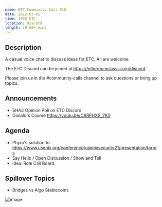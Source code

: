 ```yaml
---
name: ETC Community Call 015
date: 2022-03-01
time: 1500 UTC
location: Discord
length: 30-60+ mins
---
```


## Description

A casual voice chat to discuss ideas for ETC. All are welcome.

The ETC Discord can be joined at https://ethereumclassic.org/discord

Please join us in the #community-calls channel to ask questions or bring up topics.

## Announcements

- SHA3 Opinion Poll on ETC Discord
- Donald's Course https://youtu.be/C9RPHXS_7K0

## Agenda

- Phyro's solution to https://www.usenix.org/conference/usenixsecurity21/presentation/torres 
- Say Hello / Open Discussion / Show and Tell
- Idea: Role Call Board

## Spillover Topics

- Bridges vs Algo Stablecoins

![image](https://user-images.githubusercontent.com/1696942/155664685-0ca10c4c-3b74-4b35-bd14-58894f2bc4e4.png)
